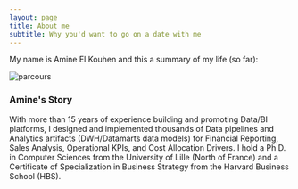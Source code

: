 ```yaml
---
layout: page
title: About me
subtitle: Why you'd want to go on a date with me
---
```


My name is Amine El Kouhen and this a summary of my life (so far):

![parcours](https://user-images.githubusercontent.com/22400454/227017223-32b748ba-4d34-4267-8f4c-47f7fa85e9d8.png)


### Amine's Story
With more than 15 years of experience building and promoting Data/BI platforms, I designed and implemented thousands of Data pipelines and Analytics artifacts (DWH/Datamarts data models) for Financial Reporting, Sales Analysis, Operational KPIs, and Cost Allocation Drivers. I hold a Ph.D. in Computer Sciences from the University of Lille (North of France) and a Certificate of Specialization in Business Strategy from the Harvard Business School (HBS).
